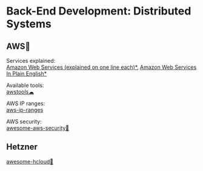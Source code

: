 # Back-End Development: Distributed Systems

## AWS🧛

Services explained:  
[Amazon Web Services (explained on one line each)*](https://adayinthelifeof.nl/2020/05/20/aws.html),
[Amazon Web Services In Plain English*](https://expeditedsecurity.com/aws-in-plain-english/)

Available tools:  
[awstools☁](https://awstools.dev/)

AWS IP ranges:  
[aws-ip-ranges](https://github.com/seligman/aws-ip-ranges)

AWS security:  
[awesome-aws-security💩](https://github.com/jassics/awesome-aws-security)

## Hetzner

[awesome-hcloud💩](https://github.com/hetznercloud/awesome-hcloud)
